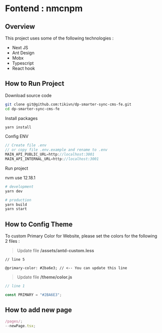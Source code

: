 # Fontend : nmcnpm

## Overview

This project uses some of the following technologies :

- Next JS
- Ant Design
- Mobx
- Typescript
- React hook

## How to Run Project

Download source code

```bash
git clone git@github.com:tikivn/dp-smarter-sync-cms-fe.git
cd dp-smarter-sync-cms-fe
```

Install packages

```bash
yarn install
```

Config ENV

```d
// Create file .env
// or copy file .env.example and rename to .env
MAIN_API_PUBLIC_URL=http://localhost:3001
MAIN_API_INTERNAL_URL=http://localhost:3001

```

Run project

nvm use 12.18.1
```bash
# development
yarn dev

# production
yarn build
yarn start
```

## How to Config Theme

To custom Primary Color for Website, please set the colors for the following 2 files :

> Update file **/assets/antd-custom.less**

```less
// line 5

@primary-color: #2ba6e3; // <-- You can update this line
```

> Update file **/theme/color.js**

```js
// line 1

const PRIMARY = "#2BA6E3";
```

## How to add new page

```js
/pages/;
--newPage.tsx;
```
